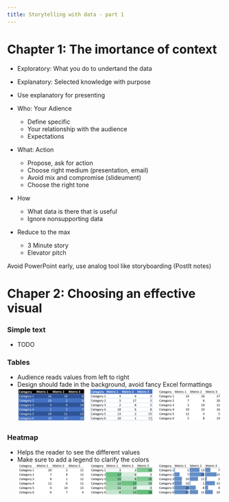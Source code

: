 ```yaml
---
title: Storytelling with data - part 1
---
```


# Chapter 1: The imortance of context

- Exploratory: What you do to undertand the data
- Explanatory: Selected knowledge with purpose
- Use explanatory for presenting

- Who: Your Adience
  - Define specific
  - Your relationship with the audience
  - Expectations
- What: Action
  - Propose, ask for action
  - Choose right medium (presentation, email)
  - Avoid mix and compromise (slideument)
  - Choose the right tone
- How
  - What data is there that is useful
  - Ignore nonsupporting data

- Reduce to the max
  - 3 Minute story
  - Elevator pitch

Avoid PowerPoint early, use analog tool like storyboarding (PostIt notes)

# Chaper 2: Choosing an effective visual
### Simple text
- TODO

### Tables
- Audience reads values from left to right
- Design should fade in the background, avoid fancy Excel formattings
![Table formatting](/assets/storytelling_with_data/tables.png)

### Heatmap
- Helps the reader to see the different values
- Make sure to add a legend to clarify the colors
![Heatmaps](/assets/storytelling_with_data/heatmaps.png)